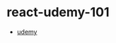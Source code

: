 # react-udemy-101

- [udemy](https://www.udemy.com/course/react-the-complete-guide-incl-redux/learn/lecture/25595358?start=7#overview)
